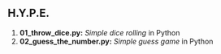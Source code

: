 ## H.Y.P.E.

1. **01_throw_dice.py:** *Simple dice rolling* in Python
2. **02_guess_the_number.py:** *Simple guess game* in Python
